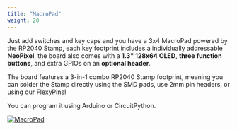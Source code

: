 ```yaml
---
title: "MacroPad"
weight: 20
---
```


Just add switches and key caps and you have a 3x4 MacroPad powered by the RP2040 Stamp, each key footprint includes a individually addressable **NeoPixel**, the board also comes with a **1.3" 128x64 OLED**, **three function buttons**, and extra GPIOs on an **optional header**. 

The board features a 3-in-1 combo RP2040 Stamp footprint, meaning you can solder the Stamp directly using the SMD pads, use 2mm pin headers, or using our FlexyPins!

You can program it using Arduino or CircuitPython.

<div class="container">

[![MacroPad](/docs/flux/macropad/macropad.jpg)](/docs/flux/macropad/macropad.jpg)

</div>